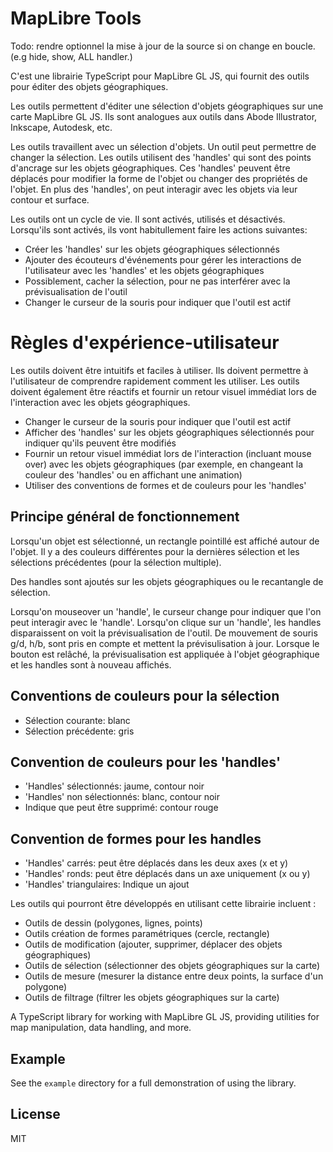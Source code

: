 # MapLibre Tools

Todo: rendre optionnel la mise à jour de la source si on change
en boucle. (e.g hide, show, ALL handler.)

C'est une librairie TypeScript pour MapLibre GL JS, qui fournit des outils pour éditer des objets géographiques.

Les outils permettent d'éditer une sélection d'objets géographiques sur une carte MapLibre GL JS. Ils sont analogues aux outils dans Abode Illustrator, Inkscape, Autodesk, etc.

Les outils travaillent avec un sélection d'objets. Un outil peut permettre de changer la sélection. Les outils utilisent des 'handles' qui sont des points d'ancrage sur les objets géographiques. Ces 'handles' peuvent être déplacés pour modifier la forme de l'objet ou changer des propriétés de l'objet. En plus des
'handles', on peut interagir avec les objets via leur contour et surface.

Les outils ont un cycle de vie. Il sont activés, utilisés et 
désactivés. Lorsqu'ils sont activés, ils vont habitullement faire
les actions suivantes:

 - Créer les 'handles' sur les objets géographiques sélectionnés
 - Ajouter des écouteurs d'événements pour gérer les interactions de l'utilisateur avec les 'handles' et les objets géographiques
 - Possiblement, cacher la sélection, pour ne pas interférer avec la prévisualisation de l'outil
 - Changer le curseur de la souris pour indiquer que l'outil est actif

 # Règles d'expérience-utilisateur

Les outils doivent être intuitifs et faciles à utiliser. Ils doivent permettre à l'utilisateur de comprendre rapidement comment les utiliser. Les outils doivent également être réactifs et fournir un retour visuel immédiat lors de l'interaction avec les objets géographiques.

 - Changer le curseur de la souris pour indiquer que l'outil est actif
 - Afficher des 'handles' sur les objets géographiques sélectionnés pour indiquer qu'ils peuvent être modifiés
- Fournir un retour visuel immédiat lors de l'interaction (incluant mouse over) avec les objets géographiques (par exemple, en changeant la couleur des 'handles' ou en affichant une animation)
- Utiliser des conventions de formes et de couleurs pour les 'handles'


## Principe général de fonctionnement

Lorsqu'un objet est sélectionné, un rectangle pointillé est affiché autour de l'objet. Il y a des couleurs différentes pour la dernières sélection et les sélections précédentes (pour la sélection multiple).

Des handles sont ajoutés sur les objets géographiques ou le recantangle de sélection.

Lorsqu'on mouseover un 'handle', le curseur change pour indiquer que l'on peut interagir avec le 'handle'. Lorsqu'on clique sur un 'handle', les handles disparaissent on voit la prévisualisation de l'outil. De mouvement de souris g/d, h/b, sont pris en compte et
mettent la prévisulisation à jour. Lorsque le bouton est relâché, la prévisualisation est appliquée à l'objet géographique et les handles sont à nouveau affichés.

## Conventions de couleurs pour la sélection

 - Sélection courante: blanc
 - Sélection précédente: gris

## Convention de couleurs pour les 'handles'
  
  - 'Handles' sélectionnés: jaume, contour noir
  - 'Handles' non sélectionnés: blanc, contour noir
  - Indique que peut être supprimé: contour rouge

## Convention de formes pour les handles
 
 - 'Handles' carrés: peut être déplacés dans les deux axes (x et y)
 - 'Handles' ronds: peut être déplacés dans un axe uniquement (x ou y)
 - 'Handles' triangulaires: Indique un ajout

Les outils qui pourront être développés en utilisant cette librairie incluent :
- Outils de dessin (polygones, lignes, points)
- Outils création de formes paramétriques (cercle, rectangle)
- Outils de modification (ajouter, supprimer, déplacer des objets géographiques)
- Outils de sélection (sélectionner des objets géographiques sur la carte)
- Outils de mesure (mesurer la distance entre deux points, la surface d'un polygone)
- Outils de filtrage (filtrer les objets géographiques sur la carte)

A TypeScript library for working with MapLibre GL JS, providing utilities for map manipulation, data handling, and more.

## Example

See the `example` directory for a full demonstration of using the library.

## License

MIT